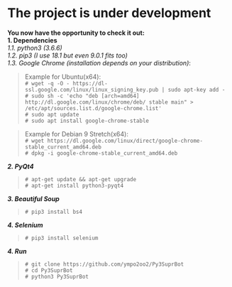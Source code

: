 # The project is under development #
**You now have the opportunity to check it out:**  
**1. Dependencies**  
*1.1. python3 (3.6.6)*  
*1.2. pip3 (I use 18.1 but even 9.0.1 fits too)*  
*1.3. Google Chrome (installation depends on your distribution)*:   
> Example for Ubuntu(x64):  
>`# wget -q -O - https://dl-ssl.google.com/linux/linux_signing_key.pub | sudo apt-key add -`  
>`# sudo sh -c 'echo "deb [arch=amd64] http://dl.google.com/linux/chrome/deb/ stable main" > /etc/apt/sources.list.d/google-chrome.list'`  
>`# sudo apt update`  
>`# sudo apt install google-chrome-stable`

> Example for Debian 9 Stretch(x64):  
> `# wget https://dl.google.com/linux/direct/google-chrome-stable_current_amd64.deb`  
> `# dpkg -i google-chrome-stable_current_amd64.deb`  

***2. PyQt4***   
>`# apt-get update && apt-get upgrade`  
>`# apt-get install python3-pyqt4`  

***3. Beautiful Soup***  
>`# pip3 install bs4`  

***4. Selenium***  
>`# pip3 install selenium`

***4. Run***
>`# git clone https://github.com/ympo2oo2/Py3SuprBot`  
>`# cd Py3SuprBot`  
>`# python3 Py3SuprBot`

